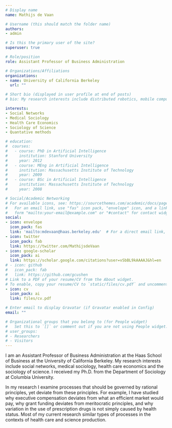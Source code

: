 ```yaml
---
# Display name
name: Mathijs de Vaan

# Username (this should match the folder name)
authors:
- admin

# Is this the primary user of the site?
superuser: true

# Role/position
role: Assistant Professor of Business Administration

# Organizations/Affiliations
organizations:
- name: University of California Berkeley
  url: ""

# Short bio (displayed in user profile at end of posts)
# bio: My research interests include distributed robotics, mobile computing and programmable matter.

interests:
- Social Networks
- Medical Sociology
- Health Care Economics
- Sociology of Science
- Quantative methods

# education:
#  courses:
#   - course: PhD in Artificial Intelligence
#     institution: Stanford University
#     year: 2012
#   - course: MEng in Artificial Intelligence
#     institution: Massachusetts Institute of Technology
#     year: 2009
#   - course: BSc in Artificial Intelligence
#     institution: Massachusetts Institute of Technology
#     year: 2008

# Social/Academic Networking
# For available icons, see: https://sourcethemes.com/academic/docs/page-builder/#icons
#   For an email link, use "fas" icon pack, "envelope" icon, and a link in the
#   form "mailto:your-email@example.com" or "#contact" for contact widget.
social:
- icon: envelope
  icon_pack: fas
  link: 'mailto:mdevaan@haas.berkeley.edu'  # For a direct email link, use "mailto:test@example.org".
- icon: twitter
  icon_pack: fab
  link: https://twitter.com/MathijsdeVaan
- icon: google-scholar
  icon_pack: ai
  link: https://scholar.google.com/citations?user=vSbBL9kAAAAJ&hl=en
# - icon: github
#   icon_pack: fab
#   link: https://github.com/gcushen
# Link to a PDF of your resume/CV from the About widget.
# To enable, copy your resume/CV to `static/files/cv.pdf` and uncomment the lines below.
- icon: cv
  icon_pack: ai
  link: files/cv.pdf

# Enter email to display Gravatar (if Gravatar enabled in Config)
email: ""

# Organizational groups that you belong to (for People widget)
#   Set this to `[]` or comment out if you are not using People widget.
# user_groups:
# - Researchers
# - Visitors
---
```


I am an Assistant Professor of Business Administration at the Haas School of Business at the University of California Berkeley. My research interests include social networks, medical sociology, health care economics and the sociology of science. I received my Ph.D. from the Department of Sociology at Columbia University. 

In my research I examine processes that should be governed by rational principles, yet deviate from these principles. For example, I have studied why executive compensation deviates from what an efficient market would pay, why grant funding deviates from meritocratic principles, and why variation in the use of prescription drugs is not simply caused by health status. Most of my current research similar types of processes in the contexts of health care and science production.
